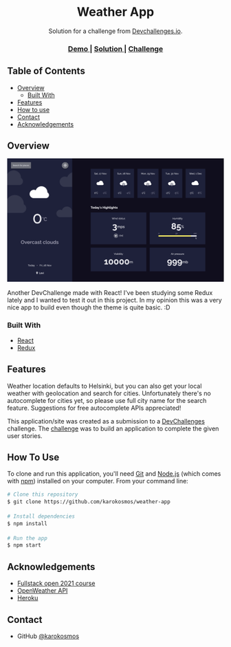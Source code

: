 <!-- Please update value in the {}  -->

<h1 align="center">Weather App</h1>

<div align="center">
   Solution for a challenge from  <a href="http://devchallenges.io" target="_blank">Devchallenges.io</a>.
</div>

<div align="center">
  <h3>
    <a href="https://evening-waters-15565.herokuapp.com/">
      Demo
    </a>
    <span> | </span>
    <a href="https://github.com/karokosmos/weather-app">
      Solution
    </a>
    <span> | </span>
    <a href="https://devchallenges.io/challenges/mM1UIenRhK808W8qmLWv">
      Challenge
    </a>
  </h3>
</div>

<!-- TABLE OF CONTENTS -->

## Table of Contents

- [Overview](#overview)
  - [Built With](#built-with)
- [Features](#features)
- [How to use](#how-to-use)
- [Contact](#contact)
- [Acknowledgements](#acknowledgements)

<!-- OVERVIEW -->

## Overview

![screenshot](screencapture-evening-waters-15565-herokuapp-2021-11-26-21_43_36.png)

Another DevChallenge made with React! I've been studying some Redux lately and I wanted to test it out in this project. In my opinion this was a very nice app to build even though the theme is quite basic. :D

### Built With

<!-- This section should list any major frameworks that you built your project using. Here are a few examples.-->

- [React](https://reactjs.org/)
- [Redux](https://redux.js.org/)

## Features

<!-- List the features of your application or follow the template. Don't share the figma file here :) -->

Weather location defaults to Helsinki, but you can also get your local weather with geolocation and search for cities. Unfortunately there's no autocomplete for cities yet, so please use full city name for the search feature. Suggestions for free autocomplete APIs appreciated!

This application/site was created as a submission to a [DevChallenges](https://devchallenges.io/challenges) challenge. The [challenge](https://devchallenges.io/challenges/mM1UIenRhK808W8qmLWv) was to build an application to complete the given user stories.

## How To Use

<!-- Example: -->

To clone and run this application, you'll need [Git](https://git-scm.com) and [Node.js](https://nodejs.org/en/download/) (which comes with [npm](http://npmjs.com)) installed on your computer. From your command line:

```bash
# Clone this repository
$ git clone https://github.com/karokosmos/weather-app

# Install dependencies
$ npm install

# Run the app
$ npm start
```

## Acknowledgements

<!-- This section should list any articles or add-ons/plugins that helps you to complete the project. This is optional but it will help you in the future. For example: -->

- [Fullstack open 2021 course](https://fullstackopen.com/)
- [OpenWeather API](https://openweathermap.org/)
- [Heroku](https://www.heroku.com/)

## Contact

- GitHub [@karokosmos](https://github.com/karokosmos)

